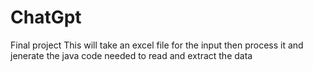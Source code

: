 # ChatGpt
Final project
This will take an excel file for the input then process it and jenerate the java code needed to read and extract the data

